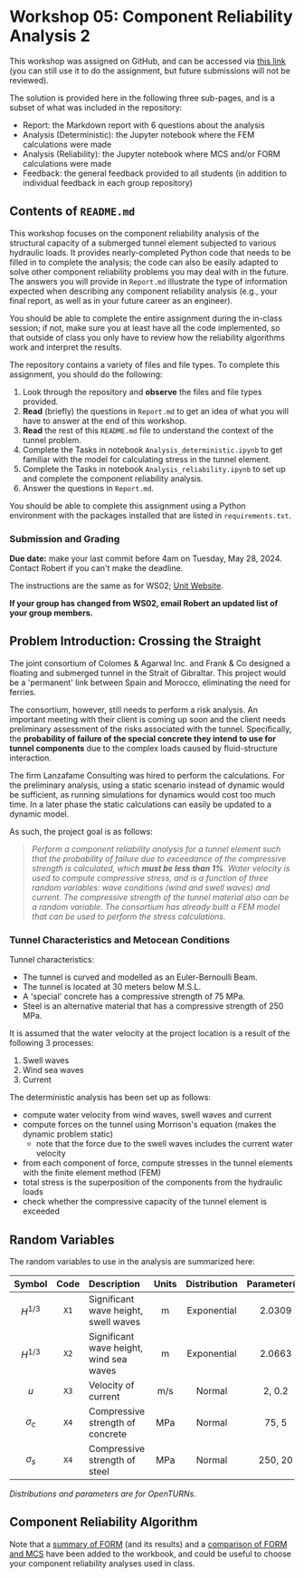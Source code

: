 # Workshop 05: Component Reliability Analysis 2

This workshop was assigned on GitHub, and can be accessed via [this link](https://classroom.github.com/a/dT6xfm9u) (you can still use it to do the assignment, but future submissions will not be reviewed).

The solution is provided here in the following three sub-pages, and is a subset of what was included in the repository:
- Report: the Markdown report with 6 questions about the analysis
- Analysis (Deterministic): the Jupyter notebook where the FEM calculations were made
- Analysis (Reliability): the Jupyter notebook where MCS and/or FORM calculations were made
- Feedback: the general feedback provided to all students (in addition to individual feedback in each group repository)

## Contents of `README.md`

This workshop focuses on the component reliability analysis of the structural capacity of a submerged tunnel element subjected to various hydraulic loads. It provides nearly-completed Python code that needs to be filled in to complete the analysis; the code can also be easily adapted to solve other component reliability problems you may deal with in the future. The answers you will provide in `Report.md` illustrate the type of information expected when describing any component reliability analysis (e.g., your final report, as well as in your future career as an engineer).

You should be able to complete the entire assignment during the in-class session; if not, make sure you at least have all the code implemented, so that outside of class you only have to review how the reliability algorithms work and interpret the results.

The repository contains a variety of files and file types. To complete this assignment, you should do the following:
1. Look through the repository and **observe** the files and file types provided.
2. **Read** (briefly) the questions in `Report.md` to get an idea of what you will have to answer at the end of this workshop.
3. **Read** the rest of this `README.md` file to understand the context of the tunnel problem.
4. Complete the Tasks in notebook `Analysis_deterministic.ipynb` to get familiar with the model for calculating stress in the tunnel element.
5. Complete the Tasks in notebook `Analysis_reliability.ipynb` to set up and complete the component reliability analysis.
6. Answer the questions in `Report.md`.

You should be able to complete this assignment using a Python environment with the packages installed that are listed in `requirements.txt`. 

### Submission and Grading

**Due date:** make your last commit before 4am on Tuesday, May 28, 2024. Contact Robert if you can't make the deadline.

The instructions are the same as for WS02; [Unit Website](https://tudelft-citg.github.io/HOS-prob-design-24/info/#grading).

**If your group has changed from WS02, email Robert an updated list of your group members.**

## Problem Introduction: Crossing the Straight

The joint consortium of Colomes & Agarwal Inc. and Frank & Co designed a floating and submerged tunnel in the Strait of Gibraltar. This project would be a 'permanent' link between Spain and Morocco, eliminating the need for ferries.

The consortium, however, still needs to perform a risk analysis. An important meeting with their client is coming up soon and the client needs preliminary assessment of the risks associated with the tunnel. Specifically, the **probability of failure of the special concrete they intend to use for tunnel components** due to the complex loads caused by fluid-structure interaction.

The firm Lanzafame Consulting was hired to perform the calculations. For the preliminary analysis, using a static scenario instead of dynamic would be sufficient, as running simulations for dynamics would cost too much time. In a later phase the static calculations can easily be updated to a dynamic model.

As such, the project goal is as follows:

>_Perform a component reliability analysis for a tunnel element such that the probability of failure due to exceedance of the compressive strength is calculated, which **must be less than 1%**. Water velocity is used to compute compressive stress, and is a function of three random variables: wave conditions (wind and swell waves) and current. The compressive strength of the tunnel material also can be a random variable. The consortium has already built a FEM model that can be used to perform the stress calculations._

### Tunnel Characteristics and Metocean Conditions

Tunnel characteristics:

- The tunnel is curved and modelled as an Euler-Bernoulli Beam.
- The tunnel is located at 30 meters below M.S.L.
- A 'special' concrete has a compressive strength of 75 MPa.
- Steel is an alternative material that has a compressive strength of 250 MPa.

It is assumed that the water velocity at the project location is
a result of the following 3 processes:
1. Swell waves
2. Wind sea waves
3. Current

The deterministic analysis has been set up as follows:
- compute water velocity from wind waves, swell waves and current
- compute forces on the tunnel using Morrison's equation (makes the dynamic problem static)
  - note that the force due to the swell waves includes the current water velocity
- from each component of force, compute stresses in the tunnel elements with the finite element method (FEM)
- total stress is the superposition of the components from the hydraulic loads
- check whether the compressive capacity of the tunnel element is exceeded

## Random Variables

The random variables to use in the analysis are summarized here:

| Symbol | Code | Description | Units | Distribution | Parameter(s) |
| :---: | :---: | :--- | :---: | :---: | :---: |
| $H^{1/3}$ | `X1` | Significant wave height, swell waves | m |  Exponential | 2.0309 |
| $H^{1/3}$ | `X2` | Significant wave height, wind sea waves | m | Exponential | 2.0663 |
| $u$ | `X3` | Velocity of current | m/s | Normal | 2, 0.2 |
| $\sigma_c$ | `X4` | Compressive strength of concrete | MPa | Normal | 75, 5 |
| $\sigma_s$ | `X4` | Compressive strength of steel | MPa | Normal | 250, 20 |

_Distributions and parameters are for OpenTURNs._

## Component Reliability Algorithm

Note that a [summary of FORM](https://teachbooks.github.io/HOS-workbook/2024/component/form.html) (and its results) and a [comparison of FORM and MCS](https://teachbooks.github.io/HOS-workbook/2024/component/mcs_form.html) have been added to the workbook, and could be useful to choose your component reliability analyses used in class.